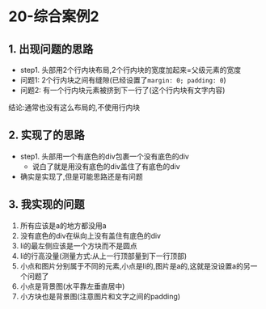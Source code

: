 # 20-综合案例2

## 1. 出现问题的思路

- step1. 头部用2个行内块布局,2个行内块的宽度加起来=父级元素的宽度
- 问题1: 2个行内块之间有缝隙(已经设置了`margin: 0; padding: 0`)
- 问题2: 有一个行内块元素被挤到下一行了(这个行内块有文字内容)

结论:通常也没有这么布局的,不使用行内块

## 2. 实现了的思路

- step1. 头部用一个有底色的div包裹一个没有底色的div
  - 说白了就是用没有底色的div盖住了有底色的div 
- 确实是实现了,但是可能思路还是有问题

## 3. 我实现的问题

1. 所有应该是a的地方都没用a
2. 没有底色的div在纵向上没有盖住有底色的div
3. li的最左侧应该是一个方块而不是圆点
4. li的行高没量(测量方式:从上一行顶部量到下一行顶部)
5. 小点和图片分别属于不同的元素,小点是li的,图片是a的,这就是没设置a的另一个问题了
6. 小点是背景图(水平靠左垂直居中)
7. 小方块也是背景图(注意图片和文字之间的padding)